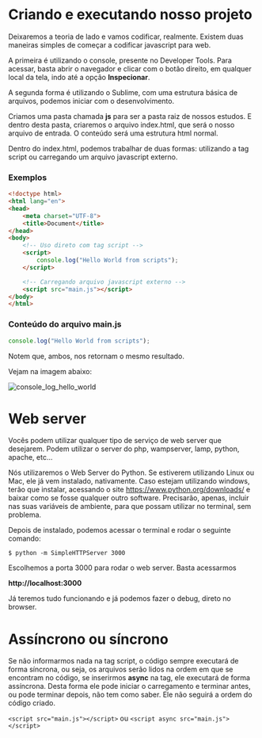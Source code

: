 # Criando e executando nosso projeto

Deixaremos a teoria de lado e vamos codificar, realmente. 
Existem duas maneiras simples de começar a codificar javascript para web.

A primeira é utilizando o console, presente no Developer Tools. Para acessar, basta abrir o navegador e clicar com o botão direito, em qualquer local da tela, indo até a opção **Inspecionar**.

A segunda forma é utilizando o Sublime, com uma estrutura básica de arquivos, podemos iniciar com o desenvolvimento.

Criamos uma pasta chamada **js** para ser a pasta raiz de nossos estudos. E dentro desta pasta, criaremos o arquivo index.html, que será o nosso arquivo de entrada. O conteúdo será uma estrutura html normal.

Dentro do index.html, podemos trabalhar de duas formas: utilizando a tag script ou carregando um arquivo javascript externo.

### Exemplos

```html
<!doctype html>
<html lang="en">
<head>
    <meta charset="UTF-8">
    <title>Document</title>
</head>
<body>
    <!-- Uso direto com tag script -->
    <script>
        console.log("Hello World from scripts");
    </script>

    <!-- Carregando arquivo javascript externo -->
    <script src="main.js"></script>
</body>
</html>
```

### Conteúdo do arquivo main.js

```js
console.log("Hello World from scripts");
```

Notem que, ambos, nos retornam o mesmo resultado. 

Vejam na imagem abaixo:

![console_log_hello_world](./images/console_log_hello_world.png "console_log_hello_world")

# Web server

Vocês podem utilizar qualquer tipo de serviço de web server que desejarem. Podem utilizar o server do php, wampserver, lamp, python, apache, etc...

Nós utilizaremos o Web Server do Python. Se estiverem utilizando Linux ou Mac, ele já vem instalado, nativamente. Caso estejam utilizando windows, terão que instalar, acessando o site <https://www.python.org/downloads/> e baixar como se fosse qualquer outro software. Precisarão, apenas, incluir nas suas variáveis de ambiente, para que possam utilizar no terminal, sem problema.

Depois de instalado, podemos acessar o terminal e rodar o seguinte comando: 

`$ python -m SimpleHTTPServer 3000` 

Escolhemos a porta 3000 para rodar o web server. Basta acessarmos 

**http://localhost:3000** 

Já teremos tudo funcionando e já podemos fazer o debug, direto no browser.

# Assíncrono ou síncrono

Se não informarmos nada na tag script, o código sempre executará de forma síncrona, ou seja, os arquivos serão lidos na ordem em que se encontram no código, se inserirmos **async** na tag, ele executará de forma assíncrona. 
Desta forma ele pode iniciar o carregamento e terminar antes, ou pode terminar depois, não tem como saber. Ele não seguirá a ordem do código criado.

 `<script src="main.js"></script>` ou `<script async src="main.js"></script>`